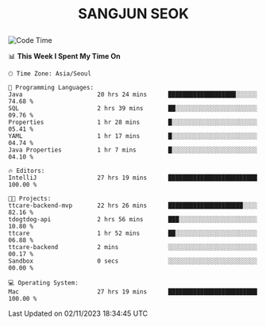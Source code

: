 <h1>
 <p align="center">
   SANGJUN SEOK
 </p>
</h1>

<!--START_SECTION:waka-->
![Code Time](http://img.shields.io/badge/Code%20Time-2%2C957%20hrs%2053%20mins-blue)

📊 **This Week I Spent My Time On** 

```text
🕑︎ Time Zone: Asia/Seoul

💬 Programming Languages: 
Java                     20 hrs 24 mins      ███████████████████░░░░░░   74.68 % 
SQL                      2 hrs 39 mins       ██░░░░░░░░░░░░░░░░░░░░░░░   09.76 % 
Properties               1 hr 28 mins        █░░░░░░░░░░░░░░░░░░░░░░░░   05.41 % 
YAML                     1 hr 17 mins        █░░░░░░░░░░░░░░░░░░░░░░░░   04.74 % 
Java Properties          1 hr 7 mins         █░░░░░░░░░░░░░░░░░░░░░░░░   04.10 % 

🔥 Editors: 
IntelliJ                 27 hrs 19 mins      █████████████████████████   100.00 % 

🐱‍💻 Projects: 
ttcare-backend-mvp       22 hrs 26 mins      █████████████████████░░░░   82.16 % 
tdogtdog-api             2 hrs 56 mins       ███░░░░░░░░░░░░░░░░░░░░░░   10.80 % 
ttcare                   1 hr 52 mins        ██░░░░░░░░░░░░░░░░░░░░░░░   06.88 % 
ttcare-backend           2 mins              ░░░░░░░░░░░░░░░░░░░░░░░░░   00.17 % 
Sandbox                  0 secs              ░░░░░░░░░░░░░░░░░░░░░░░░░   00.00 % 

💻 Operating System: 
Mac                      27 hrs 19 mins      █████████████████████████   100.00 % 
```


 Last Updated on 02/11/2023 18:34:45 UTC
<!--END_SECTION:waka-->
